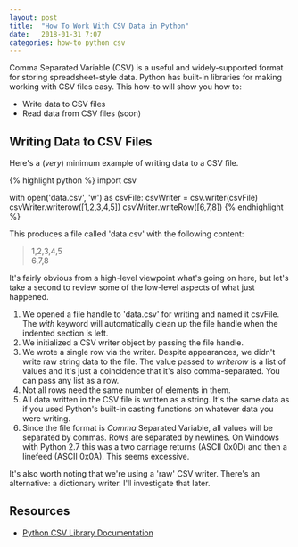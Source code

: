 ```yaml
---
layout: post
title:  "How To Work With CSV Data in Python"
date:   2018-01-31 7:07
categories: how-to python csv
---
```


Comma Separated Variable (CSV) is a useful and widely-supported format for storing spreadsheet-style data. Python has built-in libraries for making working with CSV files easy. This how-to will show you how to:

* Write data to CSV files
* Read data from CSV files (soon)

## Writing Data to CSV Files ##

Here's a (*very*) minimum example of writing data to a CSV file.

{% highlight python %}
import csv

with open('data.csv', 'w') as csvFile:
    csvWriter = csv.writer(csvFile)
    csvWriter.writerow([1,2,3,4,5])
    csvWriter.writeRow([6,7,8])
{% endhighlight %}

This produces a file called 'data.csv' with the following content:

> 1,2,3,4,5  
> 6,7,8

It's fairly obvious from a high-level viewpoint what's going on here, but let's take a second to review some of the low-level aspects of what just happened.

1. We opened a file handle to 'data.csv' for writing and named it csvFile. The *with* keyword will automatically clean up the file handle when the indented section is left.
2. We initialized a CSV writer object by passing the file handle.
3. We wrote a single row via the writer. Despite appearances, we didn't write raw string data to the file. The value passed to *writerow* is a list of values and it's just a coincidence that it's also comma-separated. You can pass any list as a row.
4. Not all rows need the same number of elements in them. 
5. All data written in the CSV file is written as a string. It's the same data as if you used Python's built-in casting functions on whatever data you were writing.
6. Since the file format is *Comma* Separated Variable, all values will be separated by commas. Rows are separated by newlines. On Windows with Python 2.7 this was a two carriage returns (ASCII 0x0D) and then a linefeed (ASCII 0x0A). This seems excessive.

It's also worth noting that we're using a 'raw' CSV writer. There's an alternative: a dictionary writer. I'll investigate that later.

## Resources ##

* [Python CSV Library Documentation](https://docs.python.org/2/library/csv.html)
